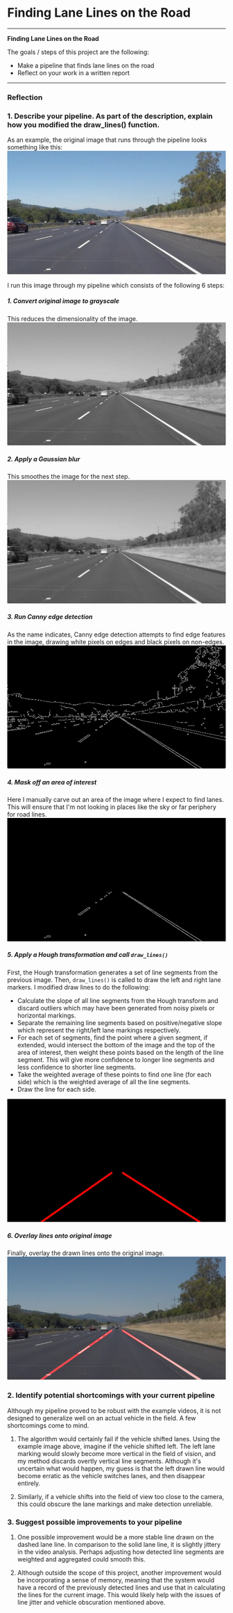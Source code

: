 # **Finding Lane Lines on the Road**

---

**Finding Lane Lines on the Road**

The goals / steps of this project are the following:
* Make a pipeline that finds lane lines on the road
* Reflect on your work in a written report


[//]: # (Image References)

[image0]: ./examples/pipeline_steps/00_Original.jpg "Original"
[image1]: ./examples/pipeline_steps/01_Grayscale.jpg "Grayscale"
[image2]: ./examples/pipeline_steps/02_Gaussian.jpg "Gaussian"
[image3]: ./examples/pipeline_steps/03_Canny.jpg "Canny"
[image4]: ./examples/pipeline_steps/04_Interest.jpg "Interest"
[image5]: ./examples/pipeline_steps/05_Hough.jpg "Hough"
[image6]: ./examples/pipeline_steps/06_Final.jpg "Final"

---

### Reflection

### 1. Describe your pipeline. As part of the description, explain how you modified the draw_lines() function.
As an example, the original image that runs through the pipeline looks something like this:
![alt text][image0]

I run this image through my pipeline which consists of the following 6 steps:
##### 1. Convert original image to grayscale
This reduces the dimensionality of the image.
![alt text][image1]
##### 2. Apply a Gaussian blur
This smoothes the image for the next step.
![alt text][image2]
##### 3. Run Canny edge detection
As the name indicates, Canny edge detection attempts to find edge features in the image, drawing white pixels on edges and black pixels on non-edges.
![alt text][image3]
##### 4. Mask off an area of interest
Here I manually carve out an area of the image where I expect to find lanes. This will ensure that I'm not looking in places like the sky or far periphery for road lines.
![alt text][image4]
##### 5. Apply a Hough transformation and call `draw_lines()`
First, the Hough transformation generates a set of line segments from the previous image. Then, `draw_lines()` is called to draw the left and right lane markers. I modified draw lines to do the following:
- Calculate the slope of all line segments from the Hough transform and discard outliers which may have been generated from noisy pixels or horizontal markings.
- Separate the remaining line segments based on positive/negative slope which represent the right/left lane markings respectively.
- For each set of segments, find the point where a given segment, if extended, would intersect the bottom of the image and the top of the area of interest, then weight these points based on the length of the line segment. This will give more confidence to longer line segments and less confidence to shorter line segments.
- Take the weighted average of these points to find one line (for each side) which is the weighted average of all the line segments.
- Draw the line for each side.

![alt text][image5]
##### 6. Overlay lines onto original image
Finally, overlay the drawn lines onto the original image.
![alt text][image6]

### 2. Identify potential shortcomings with your current pipeline

Although my pipeline proved to be robust with the example videos, it is not designed to generalize well on an actual vehicle in the field. A few shortcomings come to mind.

1. The algorithm would certainly fail if the vehicle shifted lanes. Using the example image above, imagine if the vehicle shifted left. The left lane marking would slowly become more vertical in the field of vision, and my method discards overtly vertical line segments. Although it's uncertain what would happen, my guess is that the left drawn line would become erratic as the vehicle switches lanes, and then disappear entirely.

2. Similarly, if a vehicle shifts into the field of view too close to the camera, this could obscure the lane markings and make detection unreliable.

### 3. Suggest possible improvements to your pipeline

1. One possible improvement would be a more stable line drawn on the dashed lane line. In comparison to the solid lane line, it is slightly jittery in the video analysis. Perhaps adjusting how detected line segments are weighted and aggregated could smooth this.

2. Although outside the scope of this project, another improvement would be incorporating a sense of memory, meaning that the system would have a record of the previously detected lines and use that in calculating the lines for the current image. This would likely help with the issues of line jitter and vehicle obscuration mentioned above.

